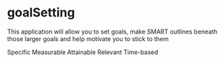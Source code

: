 # goalSetting

This application will allow you to set goals, make SMART outlines beneath those larger goals and help motivate you to stick to them

Specific
Measurable
Attainable
Relevant
Time-based 